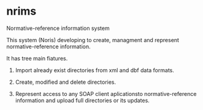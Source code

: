 # nrims
Normative-reference information system

This system (Noris) developing to create, managment and represent normative-reference information.

It has tree main fiatures.

1. Import already exist directories from xml and dbf data formats.

2. Create, modified and delete directories.

3. Represent access to any SOAP client aplicationsto normative-reference information and upload full directories or its updates.
